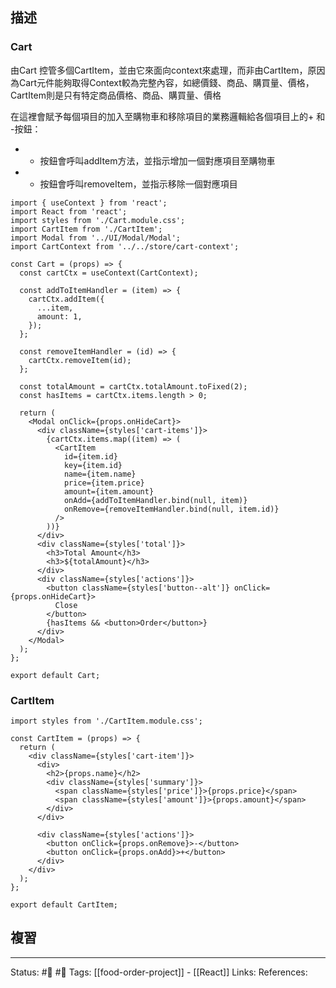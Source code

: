 ## 描述


### Cart
由Cart 控管多個CartItem，並由它來面向context來處理，而非由CartItem，原因為Cart元件能夠取得Context較為完整內容，如總價錢、商品、購買量、價格，CartItem則是只有特定商品價格、商品、購買量、價格


在這裡會賦予每個項目的加入至購物車和移除項目的業務邏輯給各個項目上的+ 和 -按鈕：
- + 按鈕會呼叫addItem方法，並指示增加一個對應項目至購物車
-  - 按鈕會呼叫removeItem，並指示移除一個對應項目

```
import { useContext } from 'react';
import React from 'react';
import styles from './Cart.module.css';
import CartItem from './CartItem';
import Modal from '../UI/Modal/Modal';
import CartContext from '../../store/cart-context';

const Cart = (props) => {
  const cartCtx = useContext(CartContext);

  const addToItemHandler = (item) => {
    cartCtx.addItem({
      ...item,
      amount: 1,
    });
  };

  const removeItemHandler = (id) => {
    cartCtx.removeItem(id);
  };

  const totalAmount = cartCtx.totalAmount.toFixed(2);
  const hasItems = cartCtx.items.length > 0;

  return (
    <Modal onClick={props.onHideCart}>
      <div className={styles['cart-items']}>
        {cartCtx.items.map((item) => (
          <CartItem
            id={item.id}
            key={item.id}
            name={item.name}
            price={item.price}
            amount={item.amount}
            onAdd={addToItemHandler.bind(null, item)}
            onRemove={removeItemHandler.bind(null, item.id)}
          />
        ))}
      </div>
      <div className={styles['total']}>
        <h3>Total Amount</h3>
        <h3>${totalAmount}</h3>
      </div>
      <div className={styles['actions']}>
        <button className={styles['button--alt']} onClick={props.onHideCart}>
          Close
        </button>
        {hasItems && <button>Order</button>}
      </div>
    </Modal>
  );
};

export default Cart;
```



### CartItem

```
import styles from './CartItem.module.css';

const CartItem = (props) => {
  return (
    <div className={styles['cart-item']}>
      <div>
        <h2>{props.name}</h2>
        <div className={styles['summary']}>
          <span className={styles['price']}>{props.price}</span>
          <span className={styles['amount']}>{props.amount}</span>
        </div>
      </div>

      <div className={styles['actions']}>
        <button onClick={props.onRemove}>-</button>
        <button onClick={props.onAdd}>+</button>
      </div>
    </div>
  );
};

export default CartItem;
```


## 複習


---
Status: #🌱 #📓 
Tags:
[[food-order-project]] - [[React]]
Links:
References:



